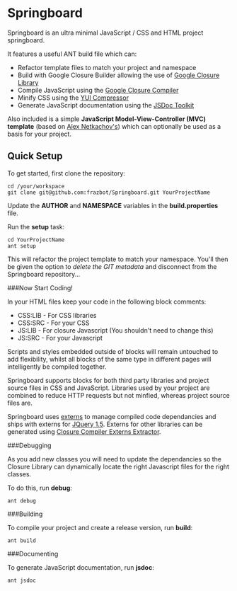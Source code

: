 Springboard
=============

Springboard is an ultra minimal JavaScript / CSS and HTML project springboard.

It features a useful ANT build file which can:

* Refactor template files to match your project and namespace
* Build with Google Closure Builder allowing the use of [Google Closure Library](http://code.google.com/closure/library/)
* Compile JavaScript using the [Google Closure Compiler](http://code.google.com/closure/compiler/)
* Minify CSS using the [YUI Compressor](http://developer.yahoo.com/yui/compressor/)
* Generate JavaScript documentation using the [JSDoc Toolkit](http://code.google.com/p/jsdoc-toolkit/)

Also included is a simple **JavaScript Model-View-Controller (MVC) template** (based on [Alex Netkachov's](http://www.alexatnet.com/content/model-view-controller-mvc-javascript)) which can optionally be used as a basis for your project.

Quick Setup
-------------

To get started, first clone the repository:

	cd /your/workspace
	git clone git@github.com:frazbot/Springboard.git YourProjectName

Update the **AUTHOR** and **NAMESPACE** variables in the **build.properties** file.

Run the **setup** task:
	
	cd YourProjectName
	ant setup

This will refactor the project template to match your namespace. You'll then be given the option to *delete the GIT metadata* and disconnect from the Springboard repository...

###Now Start Coding!

In your HTML files keep your code in the following block comments:

* CSS:LIB - For CSS libraries
* CSS:SRC - For your CSS
* JS:LIB - For closure Javascript (You shouldn't need to change this)
* JS:SRC - For your Javascript

Scripts and styles embedded outside of blocks will remain untouched to add flexibility, whilst all blocks of the same type in different pages will intelligently be compiled together.

Springboard supports blocks for both third party libraries and project source files in CSS and JavaScript. Libraries used by your project are combined to reduce HTTP requests but not minfied, whereas project source files are.

Springboard uses [externs](http://code.google.com/closure/compiler/docs/api-tutorial3.html) to manage compiled code dependancies and ships with externs for [JQuery 1.5](http://jquery.com/). Externs for other libraries can be generated using [Closure Compiler Externs Extractor](http://www.dotnetwise.com/Code/Externs/index.html).

###Debugging

As you add new classes you will need to update the dependancies so the Closure Library can dynamically locate the right Javascript files for the right classes.

To do this, run **debug**:

	ant debug

###Building

To compile your project and create a release version, run **build**:

	ant build

###Documenting

To generate JavaScript documentation, run **jsdoc**:

	ant jsdoc